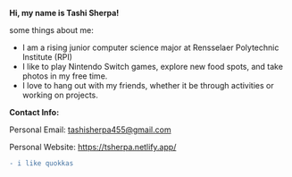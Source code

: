 **Hi, my name is Tashi Sherpa!**

some things about me:
 - I am a rising junior computer science major at Rensselaer Polytechnic Institute (RPI)
 - I like to play Nintendo Switch games, explore new food spots, and take photos in my free time.
 - I love to hang out with my friends, whether it be through activities or working on projects.

**Contact Info:**

Personal Email: tashisherpa455@gmail.com

Personal Website: https://tsherpa.netlify.app/

```diff
- i like quokkas
```

<!---
TSherpa10/TSherpa10 is a ✨ special ✨ repository because its `README.md` (this file) appears on your GitHub profile.
You can click the Preview link to take a look at your changes.
--->
